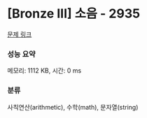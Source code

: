 # [Bronze III] 소음 - 2935 

[문제 링크](https://www.acmicpc.net/problem/2935) 

### 성능 요약

메모리: 1112 KB, 시간: 0 ms

### 분류

사칙연산(arithmetic), 수학(math), 문자열(string)

